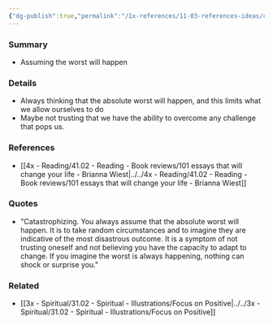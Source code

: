 ```yaml
---
{"dg-publish":true,"permalink":"/1x-references/11-03-references-ideas/cognitive-bias-catastrophizing/"}
---
```



### Summary
- Assuming the worst will happen

### Details
- Always thinking that the absolute worst will happen, and this limits what we allow ourselves to do
- Maybe not trusting that we have the ability to overcome any challenge that pops us.

### References
- [[4x - Reading/41.02 - Reading - Book reviews/101 essays that will change your life - Brianna Wiest\|../../4x - Reading/41.02 - Reading - Book reviews/101 essays that will change your life - Brianna Wiest]]

### Quotes
- "Catastrophizing. You always assume that the absolute worst will happen. It is to take random circumstances and to imagine they are indicative of the most disastrous outcome. It is a symptom of not trusting oneself and not believing you have the capacity to adapt to change. If you imagine the worst is always happening, nothing can shock or surprise you."

### Related
- [[3x - Spiritual/31.02 - Spiritual - Illustrations/Focus on Positive\|../../3x - Spiritual/31.02 - Spiritual - Illustrations/Focus on Positive]]